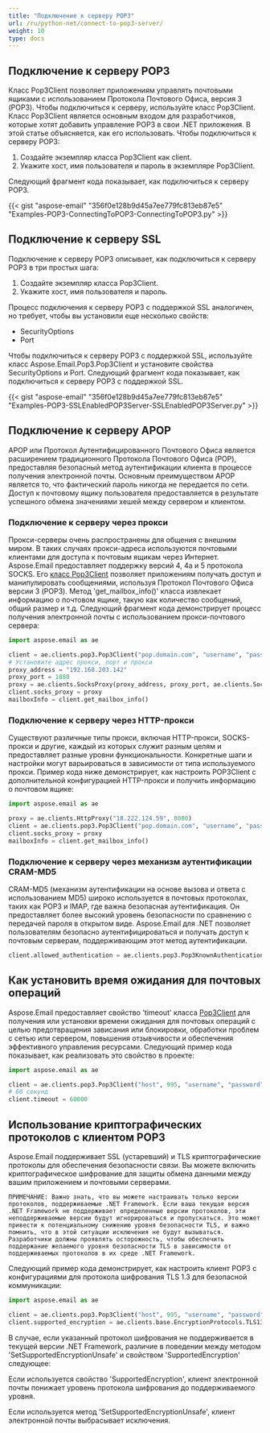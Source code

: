 ```yaml
---
title: "Подключение к серверу POP3"
url: /ru/python-net/connect-to-pop3-server/
weight: 10
type: docs
---
```


## **Подключение к серверу POP3**
Класс Pop3Client позволяет приложениям управлять почтовыми ящиками с использованием Протокола Почтового Офиса, версия 3 (POP3). Чтобы подключиться к серверу, используйте класс Pop3Client. Класс Pop3Client является основным входом для разработчиков, которые хотят добавить управление POP3 в свои .NET приложения. В этой статье объясняется, как его использовать. Чтобы подключиться к серверу POP3:

1. Создайте экземпляр класса Pop3Client как client.
1. Укажите хост, имя пользователя и пароль в экземпляре Pop3Client.

Следующий фрагмент кода показывает, как подключиться к серверу POP3.



{{< gist "aspose-email" "356f0e128b9d45a7ee779fc813eb87e5" "Examples-POP3-ConnectingToPOP3-ConnectingToPOP3.py" >}}
## **Подключение к серверу SSL**
Подключение к серверу POP3 описывает, как подключиться к серверу POP3 в три простых шага:

1. Создайте экземпляр класса Pop3Client.
1. Укажите хост, имя пользователя и пароль.

Процесс подключения к серверу POP3 с поддержкой SSL аналогичен, но требует, чтобы вы установили еще несколько свойств:

- SecurityOptions
- Port

Чтобы подключиться к серверу POP3 с поддержкой SSL, используйте класс Aspose.Email.Pop3.Pop3Client и установите свойства SecurityOptions и Port. Следующий фрагмент кода показывает, как подключиться к серверу POP3 с поддержкой SSL.



{{< gist "aspose-email" "356f0e128b9d45a7ee779fc813eb87e5" "Examples-POP3-SSLEnabledPOP3Server-SSLEnabledPOP3Server.py" >}}

## **Подключение к серверу APOP**

APOP или Протокол Аутентифицированного Почтового Офиса является расширением традиционного Протокола Почтового Офиса (POP), предоставляя безопасный метод аутентификации клиента в процессе получения электронной почты. Основным преимуществом APOP является то, что фактический пароль никогда не передается по сети. Доступ к почтовому ящику пользователя предоставляется в результате успешного обмена значениями хешей между сервером и клиентом.

### **Подключение к серверу через прокси**

Прокси-серверы очень распространены для общения с внешним миром. В таких случаях прокси-адреса используются почтовыми клиентами для доступа к почтовым ящикам через Интернет. Aspose.Email предоставляет поддержку версий 4, 4a и 5 протокола SOCKS. Его [класс Pop3Client](https://reference.aspose.com/email/python-net/aspose.email.clients.pop3/pop3client/#pop3client-class) позволяет приложениям получать доступ и манипулировать сообщениями, используя Протокол Почтового Офиса версии 3 (POP3). Метод 'get_mailbox_info()' класса извлекает информацию о почтовом ящике, такую как количество сообщений, общий размер и т.д. Следующий фрагмент кода демонстрирует процесс получения электронной почты с использованием прокси-почтового сервера: 

```py
import aspose.email as ae

client = ae.clients.pop3.Pop3Client("pop.domain.com", "username", "password")
# Установите адрес прокси, порт и прокси
proxy_address = "192.168.203.142"
proxy_port = 1080
proxy = ae.clients.SocksProxy(proxy_address, proxy_port, ae.clients.SocksVersion.SOCKS_V5)
client.socks_proxy = proxy
mailboxInfo = client.get_mailbox_info()
```
### **Подключение к серверу через HTTP-прокси**

Существуют различные типы прокси, включая HTTP-прокси, SOCKS-прокси и другие, каждый из которых служит разным целям и предоставляет разные уровни функциональности. Конкретные шаги и настройки могут варьироваться в зависимости от типа используемого прокси. Пример кода ниже демонстрирует, как настроить POP3Client с дополнительной конфигурацией HTTP-прокси и получить информацию о почтовом ящике:

```py
import aspose.email as ae

proxy = ae.clients.HttpProxy("18.222.124.59", 8080)
client = ae.clients.pop3.Pop3Client("pop.domain.com", "username", "password")
client.socks_proxy = proxy
mailboxInfo = client.get_mailbox_info()
```
### **Подключение к серверу через механизм аутентификации CRAM-MD5**

CRAM-MD5 (механизм аутентификации на основе вызова и ответа с использованием MD5) широко используется в почтовых протоколах, таких как POP3 и IMAP, где важна безопасная аутентификация. Он предоставляет более высокий уровень безопасности по сравнению с передачей пароля в открытом виде. Aspose.Email для .NET позволяет пользователям безопасно аутентифицироваться и получать доступ к почтовым серверам, поддерживающим этот метод аутентификации. 

```py
client.allowed_authentication = ae.clients.pop3.Pop3KnownAuthenticationType.CRAM_MD5
```
## **Как установить время ожидания для почтовых операций**

Aspose.Email предоставляет свойство 'timeout' класса [Pop3Client](https://reference.aspose.com/email/python-net/aspose.email.clients.pop3/pop3client/#pop3client-class) для получения или установки времени ожидания для почтовых операций с целью предотвращения зависания или блокировки, обработки проблем с сетью или сервером, повышения отзывчивости и обеспечения эффективного управления ресурсами. Следующий пример кода показывает, как реализовать это свойство в проекте:

```py
import aspose.email as ae

client = ae.clients.pop3.Pop3Client("host", 995, "username", "password", ae.clients.SecurityOptions.AUTO)
# 60 секунд
client.timeout = 60000
```
## **Использование криптографических протоколов с клиентом POP3**

Aspose.Email поддерживает SSL (устаревший) и TLS криптографические протоколы для обеспечения безопасности связи. Вы можете включить криптографическое шифрование для защиты обмена данными между вашим приложением и почтовыми серверами.

```
ПРИМЕЧАНИЕ: Важно знать, что вы можете настраивать только версии протоколов, поддерживаемые .NET Framework. Если ваша текущая версия .NET Framework не поддерживает определенные версии протоколов, эти неподдерживаемые версии будут игнорироваться и пропускаться. Это может привести к потенциальному снижению уровня безопасности TLS, и важно помнить, что в этой ситуации исключения не будут вызываться. Разработчики должны проявлять осторожность, чтобы обеспечить поддержание желаемого уровня безопасности TLS в зависимости от поддерживаемых протоколов в их среде .NET Framework.
```
Следующий пример кода демонстрирует, как настроить клиент POP3 с конфигурациями для протокола шифрования TLS 1.3 для безопасной коммуникации:

```py
import aspose.email as ae

client = ae.clients.pop3.Pop3Client("host", 995, "username", "password", ae.clients.SecurityOptions.AUTO)
client.supported_encryption = ae.clients.base.EncryptionProtocols.TLS13
```
В случае, если указанный протокол шифрования не поддерживается в текущей версии .NET Framework, различие в поведении между методом 'SetSupportedEncryptionUnsafe' и свойством 'SupportedEncryption' следующее:

Если используется свойство 'SupportedEncryption', клиент электронной почты понижает уровень протокола шифрования до поддерживаемого уровня.

Если используется метод 'SetSupportedEncryptionUnsafe', клиент электронной почты выбрасывает исключения.